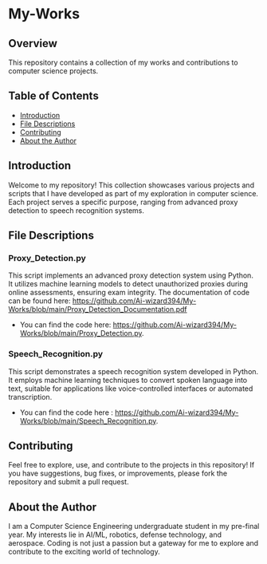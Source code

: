 # My-Works

## Overview
This repository contains a collection of my works and contributions to computer science projects.

## Table of Contents
- [Introduction](#introduction)
- [File Descriptions](#file-descriptions)
- [Contributing](#contributing)
- [About the Author](#about-the-author)

## Introduction
Welcome to my repository! This collection showcases various projects and scripts that I have developed as part of my exploration in computer science. Each project serves a specific purpose, ranging from advanced proxy detection to speech recognition systems.

## File Descriptions
### Proxy_Detection.py
This script implements an advanced proxy detection system using Python. It utilizes machine learning models to detect unauthorized proxies during online assessments, ensuring exam integrity.
The documentation of code can be found here: https://github.com/Ai-wizard394/My-Works/blob/main/Proxy_Detection_Documentation.pdf

- You can find the code here: https://github.com/Ai-wizard394/My-Works/blob/main/Proxy_Detection.py.

### Speech_Recognition.py
This script demonstrates a speech recognition system developed in Python. It employs machine learning techniques to convert spoken language into text, suitable for applications like voice-controlled interfaces or automated transcription.

- You can find the code here : https://github.com/Ai-wizard394/My-Works/blob/main/Speech_Recognition.py.

## Contributing
Feel free to explore, use, and contribute to the projects in this repository! If you have suggestions, bug fixes, or improvements, please fork the repository and submit a pull request.

## About the Author
I am a Computer Science Engineering undergraduate student in my pre-final year. My interests lie in AI/ML, robotics, defense technology, and aerospace. Coding is not just a passion but a gateway for me to explore and contribute to the exciting world of technology.
